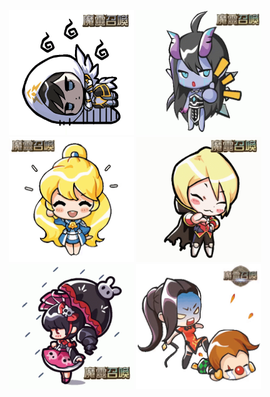 <p align="center">
  <img src="arthamiel.gif" alt="Coding" width="200px" />
  <img src="ifrit.gif" alt="Coding" width="200px" />
  <img src="elia.gif" alt="Coding" width="200px" />
  <img src="verdehil.gif" alt="Coding" width="200px" />
  <img src="rain.gif" alt="Coding" width="200px" />
  <img src="lushen.gif" alt="Coding" width="200px" />
</p>

